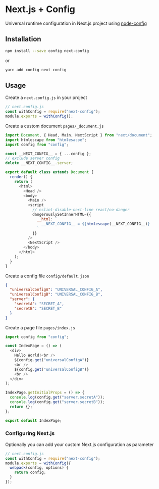 # Next.js + Config

Universal runtime configuration in Next.js project using [node-config](https://github.com/lorenwest/node-config)

## Installation

```bash
npm install --save config next-config
```

or

```bash
yarn add config next-config
```

## Usage

Create a `next.config.js` in your project

```js
// next.config.js
const withConfig = require("next-config");
module.exports = withConfig();
```

Create a custom document `pages/_document.js`

```js
import Document, { Head, Main, NextScript } from "next/document";
import htmlescape from "htmlesacpe";
import config from "config";

const __NEXT_CONFIG__ = { ...config };
// exclude server config
delete __NEXT_CONFIG__.server;

export default class extends Document {
  render() {
    return (
      <html>
        <Head />
        <body>
          <Main />
          <script
            // eslint-disable-next-line react/no-danger
            dangerouslySetInnerHTML={{
              __html: `
                __NEXT_CONFIG__ = ${htmlescape(__NEXT_CONFIG__)}
              `
            }}
          />
          <NextScript />
        </body>
      </html>
    );
  }
}
```

Create a config file `config/default.json`

```json
{
  "universalConfigA": "UNIVERSAL_CONFIG_A",
  "universalConfigB": "UNIVERSAL_CONFIG_B",
  "server": {
    "secretA": "SECRET_A",
    "secretB": "SECRET_B"
  }
}
```

Create a page file `pages/index.js`

```js
import config from "config";

const IndexPage = () => (
  <div>
    Hello World!<br />
    ${config.get("universalConfigA")}
    <br />
    ${config.get("universalConfigB")}
    <br />
  </div>
);

IndexPage.getInitialProps = () => {
  console.log(config.get("server.secretA"));
  console.log(config.get("server.secretB"));
  return {};
};

export default IndexPage;
```

### Configuring Next.js

Optionally you can add your custom Next.js configuration as parameter

```js
// next.config.js
const withConfig = require("next-config");
module.exports = withConfig({
  webpack(config, options) {
    return config;
  }
});
```
